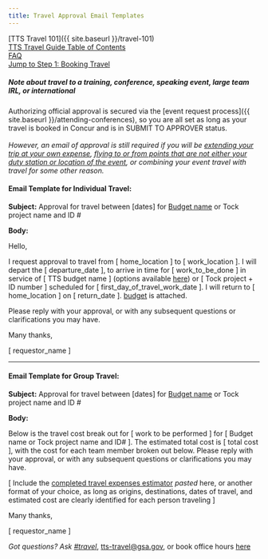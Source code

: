 ```yaml
---
title: Travel Approval Email Templates
---
```


[TTS Travel 101]({{ site.baseurl }}/travel-101) <br>
[TTS Travel Guide Table of Contents](/travel-guide-table-of-contents) <br>
[FAQ](/travel-guide-faq) <br>
[Jump to Step 1: Booking Travel](/travel-guide-1-book-travel) <br>

##### Note about travel to a training, conference, speaking event, large team IRL, or international

Authorizing official approval is secured via the [event request process]({{ site.baseurl }}/attending-conferences), so you are all set as long as your travel is booked in Concur and is in SUBMIT TO APPROVER status. <br>
<br>
_However, an email of approval is still required if you will be [extending your trip at your own expense](/travel-guide-faq/#what-if-I-am-extending-travel-for-personal-reasons), [flying to or from points that are not either your duty station or location of the event](/travel-guide-faq/#What-if-I-am-traveling-to-or-returning-from-a-location-other-than-my-home-location), or combining your event travel with travel for some other reason._

#### Email Template for Individual Travel:

**Subject:** Approval for travel between [dates] for [Budget name](https://docs.google.com/spreadsheets/d/1twEX5wrriQ3Tbn25wN4n8rZPF9h5NqRQWIskkW6xQpY/edit#gid=0) or Tock project name and ID #

**Body:**

Hello,

I request approval to travel from [ home_location ] to [ work_location ]. I will depart the [ departure_date ], to arrive in time for [ work_to_be_done ] in service of [ TTS budget name ] (options available [here](https://docs.google.com/spreadsheets/d/1twEX5wrriQ3Tbn25wN4n8rZPF9h5NqRQWIskkW6xQpY/edit#gid=0)) or [ Tock project + ID number ] scheduled for [ first_day_of_travel_work_date ]. I will return to [ home_location ] on [ return_date ]. [ budget](https://docs.google.com/spreadsheets/d/1uJaGMXJOwURruaPdV7PU5B7Q22_iyF8Q2Gk2uamDG8Y/edit#gid=0) is attached.

Please reply with your approval, or with any subsequent questions or clarifications you may have.

Many thanks,

[ requestor_name ]

---

#### Email Template for Group Travel:

**Subject:** Approval for travel between [dates] for [Budget name](https://docs.google.com/spreadsheets/d/1twEX5wrriQ3Tbn25wN4n8rZPF9h5NqRQWIskkW6xQpY/edit#gid=0) or Tock project name and ID #

**Body:**

Below is the travel cost break out for [ work to be performed ] for [ Budget name or Tock project name and ID# ]. The estimated total cost is [ total cost ], with the cost for each team member broken out below. Please reply with your approval, or with any subsequent questions or clarifications you may have.

[ Include the [completed travel expenses estimator](https://docs.google.com/spreadsheets/d/1uJaGMXJOwURruaPdV7PU5B7Q22_iyF8Q2Gk2uamDG8Y/edit#gid=0) _pasted_ here, or another format of your choice, as long as origins, destinations, dates of travel, and estimated cost are clearly identified for each person traveling ]

Many thanks,

[ requestor_name ]


*Got questions? Ask [#travel](https://gsa-tts.slack.com/messages/travel)*, [tts-travel@gsa.gov](mailto:tts-travel@gsa.gov), or book office hours [here](https://sites.google.com/a/gsa.gov/tts-office-hours/)
